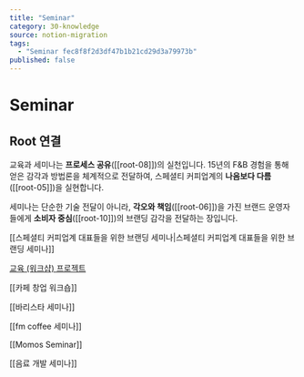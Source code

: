 ```yaml
---
title: "Seminar"
category: 30-knowledge
source: notion-migration
tags:
  - "Seminar fec8f8f2d3df47b1b21cd29d3a79973b"
published: false
---
```


# Seminar

## Root 연결

교육과 세미나는 **프로세스 공유**([[root-08]])의 실천입니다. 15년의 F&B 경험을 통해 얻은 감각과 방법론을 체계적으로 전달하여, 스페셜티 커피업계의 **나음보다 다름**([[root-05]])을 실현합니다.

세미나는 단순한 기술 전달이 아니라, **각오와 책임**([[root-06]])을 가진 브랜드 운영자들에게 **소비자 중심**([[root-10]])의 브랜딩 감각을 전달하는 장입니다.

[[스페셜티 커피업계 대표들을 위한 브랜딩 세미나|스페셜티 커피업계 대표들을 위한  브랜딩 세미나]]

[교육 (워크샵) 프로젝트](Seminar/%EA%B5%90%EC%9C%A1%20(%EC%9B%8C%ED%81%AC%EC%83%B5)%20%ED%94%84%EB%A1%9C%EC%A0%9D%ED%8A%B8%20f17b810914ea4757b48c968f806d96b4.md)

[[카페 창업 워크숍]]

[[바리스타 세미나]]

[[fm coffee 세미나]]

[[Momos Seminar]]

[[음료 개발 세미나]]
